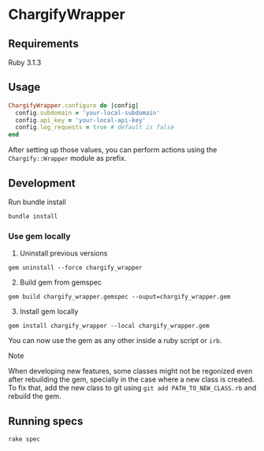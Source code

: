 # ChargifyWrapper

## Requirements

Ruby 3.1.3

## Usage

```ruby
ChargifyWrapper.configure do |config|
  config.subdomain = 'your-local-subdomain'
  config.api_key = 'your-local-api-key'
  config.log_requests = true # default is false
end
```
After setting up those values, you can perform actions using the `Chargify::Wrapper` module as prefix.

## Development

Run bundle install
```
bundle install
```
### Use gem locally

1. Uninstall previous versions
```
gem uninstall --force chargify_wrapper
```

2. Build gem from gemspec
```
gem build chargify_wrapper.gemspec --ouput=chargify_wrapper.gem
```

3. Install gem locally
```
gem install chargify_wrapper --local chargify_wrapper.gem
```

You can now use the gem as any other inside a ruby script or `irb`.

> [!NOTE]
> When developing new features, some classes might not be regonized even after
> rebuilding the gem, specially in the case where a new class is created.
> To fix that, add the new class to git using `git add PATH_TO_NEW_CLASS.rb` and
> rebuild the gem.

## Running specs

```
rake spec
```
